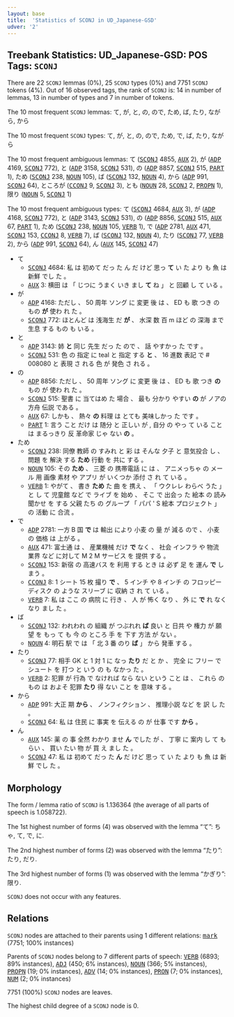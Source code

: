 ```yaml
---
layout: base
title:  'Statistics of SCONJ in UD_Japanese-GSD'
udver: '2'
---
```


## Treebank Statistics: UD_Japanese-GSD: POS Tags: `SCONJ`

There are 22 `SCONJ` lemmas (0%), 25 `SCONJ` types (0%) and 7751 `SCONJ` tokens (4%).
Out of 16 observed tags, the rank of `SCONJ` is: 14 in number of lemmas, 13 in number of types and 7 in number of tokens.

The 10 most frequent `SCONJ` lemmas: て, が, と, の, ので, ため, ば, たり, ながら, から

The 10 most frequent `SCONJ` types:  て, が, と, の, ので, ため, で, ば, たり, ながら

The 10 most frequent ambiguous lemmas: て (<tt><a href="ja_gsd-pos-SCONJ.html">SCONJ</a></tt> 4855, <tt><a href="ja_gsd-pos-AUX.html">AUX</a></tt> 2), が (<tt><a href="ja_gsd-pos-ADP.html">ADP</a></tt> 4169, <tt><a href="ja_gsd-pos-SCONJ.html">SCONJ</a></tt> 772), と (<tt><a href="ja_gsd-pos-ADP.html">ADP</a></tt> 3158, <tt><a href="ja_gsd-pos-SCONJ.html">SCONJ</a></tt> 531), の (<tt><a href="ja_gsd-pos-ADP.html">ADP</a></tt> 8857, <tt><a href="ja_gsd-pos-SCONJ.html">SCONJ</a></tt> 515, <tt><a href="ja_gsd-pos-PART.html">PART</a></tt> 1), ため (<tt><a href="ja_gsd-pos-SCONJ.html">SCONJ</a></tt> 238, <tt><a href="ja_gsd-pos-NOUN.html">NOUN</a></tt> 105), ば (<tt><a href="ja_gsd-pos-SCONJ.html">SCONJ</a></tt> 132, <tt><a href="ja_gsd-pos-NOUN.html">NOUN</a></tt> 4), から (<tt><a href="ja_gsd-pos-ADP.html">ADP</a></tt> 991, <tt><a href="ja_gsd-pos-SCONJ.html">SCONJ</a></tt> 64), ところが (<tt><a href="ja_gsd-pos-CCONJ.html">CCONJ</a></tt> 9, <tt><a href="ja_gsd-pos-SCONJ.html">SCONJ</a></tt> 3), とも (<tt><a href="ja_gsd-pos-NOUN.html">NOUN</a></tt> 28, <tt><a href="ja_gsd-pos-SCONJ.html">SCONJ</a></tt> 2, <tt><a href="ja_gsd-pos-PROPN.html">PROPN</a></tt> 1), 限り (<tt><a href="ja_gsd-pos-NOUN.html">NOUN</a></tt> 5, <tt><a href="ja_gsd-pos-SCONJ.html">SCONJ</a></tt> 1)

The 10 most frequent ambiguous types:  て (<tt><a href="ja_gsd-pos-SCONJ.html">SCONJ</a></tt> 4684, <tt><a href="ja_gsd-pos-AUX.html">AUX</a></tt> 3), が (<tt><a href="ja_gsd-pos-ADP.html">ADP</a></tt> 4168, <tt><a href="ja_gsd-pos-SCONJ.html">SCONJ</a></tt> 772), と (<tt><a href="ja_gsd-pos-ADP.html">ADP</a></tt> 3143, <tt><a href="ja_gsd-pos-SCONJ.html">SCONJ</a></tt> 531), の (<tt><a href="ja_gsd-pos-ADP.html">ADP</a></tt> 8856, <tt><a href="ja_gsd-pos-SCONJ.html">SCONJ</a></tt> 515, <tt><a href="ja_gsd-pos-AUX.html">AUX</a></tt> 67, <tt><a href="ja_gsd-pos-PART.html">PART</a></tt> 1), ため (<tt><a href="ja_gsd-pos-SCONJ.html">SCONJ</a></tt> 238, <tt><a href="ja_gsd-pos-NOUN.html">NOUN</a></tt> 105, <tt><a href="ja_gsd-pos-VERB.html">VERB</a></tt> 1), で (<tt><a href="ja_gsd-pos-ADP.html">ADP</a></tt> 2781, <tt><a href="ja_gsd-pos-AUX.html">AUX</a></tt> 471, <tt><a href="ja_gsd-pos-SCONJ.html">SCONJ</a></tt> 153, <tt><a href="ja_gsd-pos-CCONJ.html">CCONJ</a></tt> 8, <tt><a href="ja_gsd-pos-VERB.html">VERB</a></tt> 7), ば (<tt><a href="ja_gsd-pos-SCONJ.html">SCONJ</a></tt> 132, <tt><a href="ja_gsd-pos-NOUN.html">NOUN</a></tt> 4), たり (<tt><a href="ja_gsd-pos-SCONJ.html">SCONJ</a></tt> 77, <tt><a href="ja_gsd-pos-VERB.html">VERB</a></tt> 2), から (<tt><a href="ja_gsd-pos-ADP.html">ADP</a></tt> 991, <tt><a href="ja_gsd-pos-SCONJ.html">SCONJ</a></tt> 64), ん (<tt><a href="ja_gsd-pos-AUX.html">AUX</a></tt> 145, <tt><a href="ja_gsd-pos-SCONJ.html">SCONJ</a></tt> 47)


* て
  * <tt><a href="ja_gsd-pos-SCONJ.html">SCONJ</a></tt> 4684: 私 は 初めて だっ た ん だ けど 思っ <b>て</b> い た より も 魚 は 新鮮 でし た 。
  * <tt><a href="ja_gsd-pos-AUX.html">AUX</a></tt> 3: 横田 は 「 じつに うまく いき まし <b>て</b> ね 」 と 回顧 し て いる 。
* が
  * <tt><a href="ja_gsd-pos-ADP.html">ADP</a></tt> 4168: ただし 、 50 周年 ソング に 変更 後 は 、 ED も 歌 つき の もの <b>が</b> 使わ れ た 。
  * <tt><a href="ja_gsd-pos-SCONJ.html">SCONJ</a></tt> 772: ほとんど は 浅海生 だ <b>が</b> 、 水深 数 百 m ほど の 深海 まで 生息 する もの も いる 。
* と
  * <tt><a href="ja_gsd-pos-ADP.html">ADP</a></tt> 3143: 姉 <b>と</b> 同じ 先生 だっ た ので 、 話 やすかっ た です 。
  * <tt><a href="ja_gsd-pos-SCONJ.html">SCONJ</a></tt> 531: 色 の 指定 に teal と 指定 する <b>と</b> 、 16 進数 表記 で # 008080 と 表現 さ れる 色 が 発色 さ れる 。
* の
  * <tt><a href="ja_gsd-pos-ADP.html">ADP</a></tt> 8856: ただし 、 50 周年 ソング に 変更 後 は 、 ED も 歌 つき <b>の</b> もの が 使わ れ た 。
  * <tt><a href="ja_gsd-pos-SCONJ.html">SCONJ</a></tt> 515: 聖書 に 当てはめ た 場合 、 最も 分かり やすい <b>の</b> が ノアの方舟 伝説 である 。
  * <tt><a href="ja_gsd-pos-AUX.html">AUX</a></tt> 67: しかも 、 熱々 <b>の</b> 料理 は とても 美味しかっ た です 。
  * <tt><a href="ja_gsd-pos-PART.html">PART</a></tt> 1: 言う こと だけ は 随分 と 正しい が , 自分 の やっ て いる こと は まるっきり 反 革命家 じゃ ない <b>の</b> 。
* ため
  * <tt><a href="ja_gsd-pos-SCONJ.html">SCONJ</a></tt> 238: 同僚 教師 の すみれ と 彩 は そんな 夕子 と 意気投合 し 、 問題 を 解決 する <b>ため</b> 行動 を 共に する 。
  * <tt><a href="ja_gsd-pos-NOUN.html">NOUN</a></tt> 105: その <b>ため</b> 、 三菱 の 携帯電話 に は 、 アニメっちゃ の メール 用 画像 素材 や アプリ が いくつか 添付 さ れ て いる 。
  * <tt><a href="ja_gsd-pos-VERB.html">VERB</a></tt> 1: やがて 、 書き <b>ため</b> た 曲 を 携え 、 「 ウクレレ わらべ うた 」 と し て 児童館 など で ライブ を 始め 、 そこ で 出会っ た 絵本 の 読み聞かせ を する 父親 たち の グループ 「 パパ ' S 絵本 プロジェクト 」 の 活動 に 合流 。
* で
  * <tt><a href="ja_gsd-pos-ADP.html">ADP</a></tt> 2781: 一方 B 国 <b>で</b> は 輸出 により 小麦 の 量 が 減る ので 、 小麦 の 価格 は 上がる 。
  * <tt><a href="ja_gsd-pos-AUX.html">AUX</a></tt> 471: 富士通 は 、 産業機械 だけ <b>で</b> なく 、 社会 インフラ や 物流 業界 など に対して M 2 M サービス を 提供 する 。
  * <tt><a href="ja_gsd-pos-SCONJ.html">SCONJ</a></tt> 153: 新宿 の 高速バス を 利用 する とき は 必ず 足 を 運ん <b>で</b> しまう 。
  * <tt><a href="ja_gsd-pos-CCONJ.html">CCONJ</a></tt> 8: 1 シート 15 枚 撮り <b>で</b> 、 5 インチ や 8 インチ の フロッピーディスク の ような スリーブ に 収納 さ れ て いる 。
  * <tt><a href="ja_gsd-pos-VERB.html">VERB</a></tt> 7: 私 は ここ の 病院 に 行き 、 人 が 怖く なり 、 外 に <b>で</b> れ なく なり まし た 。
* ば
  * <tt><a href="ja_gsd-pos-SCONJ.html">SCONJ</a></tt> 132: われわれ の 組織 が つぶれれ <b>ば</b> 良い と 日共 や 権力 が 願望 を もっ て も 今 の ところ 手 を 下す 方法 が ない 。
  * <tt><a href="ja_gsd-pos-NOUN.html">NOUN</a></tt> 4: 明石 駅 で は 「 北 3 番 のり <b>ば</b> 」 から 発車 する 。
* たり
  * <tt><a href="ja_gsd-pos-SCONJ.html">SCONJ</a></tt> 77: 相手 GK と 1 対 1 に なっ <b>たり</b> だ と か 、 完全 に フリー で シュート を 打つ と いう の も なかっ た 。
  * <tt><a href="ja_gsd-pos-VERB.html">VERB</a></tt> 2: 犯罪 が 行為 で なければ なら ない という こと は 、 これら の もの は およそ 犯罪 <b>たり</b> 得 ない こと を 意味 する 。
* から
  * <tt><a href="ja_gsd-pos-ADP.html">ADP</a></tt> 991: 大正 期 <b>から</b> 、 ノンフィクション 、 推理小説 など を 訳 し た 。
  * <tt><a href="ja_gsd-pos-SCONJ.html">SCONJ</a></tt> 64: 私 は 住民 に 事実 を 伝える の が 仕事 です <b>から</b> 。
* ん
  * <tt><a href="ja_gsd-pos-AUX.html">AUX</a></tt> 145: 薬 の 事 全然 わかり ませ <b>ん</b> でした が 、 丁寧 に 案内 し て もらい 、 買い たい 物 が 買 え まし た 。
  * <tt><a href="ja_gsd-pos-SCONJ.html">SCONJ</a></tt> 47: 私 は 初めて だっ た <b>ん</b> だ けど 思っ て い た より も 魚 は 新鮮 でし た 。

## Morphology

The form / lemma ratio of `SCONJ` is 1.136364 (the average of all parts of speech is 1.058722).

The 1st highest number of forms (4) was observed with the lemma “て”: ちゃ, て, で, に.

The 2nd highest number of forms (2) was observed with the lemma “たり”: たり, だり.

The 3rd highest number of forms (1) was observed with the lemma “かぎり”: 限り.

`SCONJ` does not occur with any features.


## Relations

`SCONJ` nodes are attached to their parents using 1 different relations: <tt><a href="ja_gsd-dep-mark.html">mark</a></tt> (7751; 100% instances)

Parents of `SCONJ` nodes belong to 7 different parts of speech: <tt><a href="ja_gsd-pos-VERB.html">VERB</a></tt> (6893; 89% instances), <tt><a href="ja_gsd-pos-ADJ.html">ADJ</a></tt> (450; 6% instances), <tt><a href="ja_gsd-pos-NOUN.html">NOUN</a></tt> (366; 5% instances), <tt><a href="ja_gsd-pos-PROPN.html">PROPN</a></tt> (19; 0% instances), <tt><a href="ja_gsd-pos-ADV.html">ADV</a></tt> (14; 0% instances), <tt><a href="ja_gsd-pos-PRON.html">PRON</a></tt> (7; 0% instances), <tt><a href="ja_gsd-pos-NUM.html">NUM</a></tt> (2; 0% instances)

7751 (100%) `SCONJ` nodes are leaves.

The highest child degree of a `SCONJ` node is 0.

